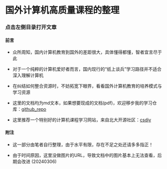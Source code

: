 # 国外计算机高质量课程的整理

### 点击左侧目录打开文章

#### 前言
- 众所周知，国内计算机教育到国外的差距很大，具体懂得都懂，智者宜言尽于此

- 对于一个纯粹的计算机爱好者而言，国内现行的“纸上谈兵”学习路径并不适合深入理解计算机

- 在纠结如何整合资源时，不妨拓宽下眼界，看看国外计算机教育的培养模式与学习资源

- 这里的文档均为md文本，如果想要现成的文档(pdf)，欢迎移步我的学习仓库：[github_repo](https://github.com/root-hbx?tab=repositories)

- 这里推荐一个特别好的计算机课程学习网站，来自北大开源社区：[csdiy](https://csdiy.wiki)


#### 附注
- 这一部分由笔者自行整理，由于水平有限，存在不足之处还请多多指正！

- 由于时间原因，这里没做图片的URL，导致文档中的图片基本上无法查看，后期会改进 (20240306)